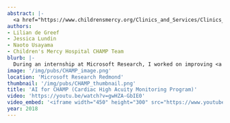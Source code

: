 ```yaml
---
abstract: |-
  <a href="https://www.childrensmercy.org/Clinics_and_Services/Clinics_and_Departments/Heart_Center/CHAMP_App/">CHAMP</a> (short for Cardiac High Acuity Monitoring Program) is a system developed at Children's Mercy Hospital for monitoring infants with single ventricle heart disease. During the critical months between the first and second heart surgeries, caretakers use CHAMP tablets to send daily measurements such as oxygen saturation and 15 second videos for hospital care teams to review. While the creation of CHAMP in the last few years has dramatically decreased mortality rates, most patients still experience costly trips to the emergency room and unplanned hospital readmissions. I worked on leveraging AI to help care teams discover medical complications sooner, enabling even more proactive interventions that could mitigate these issues. I communicated with medical partners at Children’s Mercy Hospital, concretized technical goals, formulated methodology, wrangled and pre-processed data, developed prediction algorithms, and drafted the team’s future work. Insights from my work have already influenced clinical practice, with the potential for further impact as the project develops.
authors:
- Lilian de Greef
- Jessica Lundin
- Naoto Usayama
- Children's Mercy Hospital CHAMP Team
blurb: |-
  During an internship at Microsoft Research, I worked on improving <a href="https://www.childrensmercy.org/Clinics_and_Services/Clinics_and_Departments/Heart_Center/CHAMP_App/">CHAMP</a>, a system for monitoring infants with single ventricle heart disease. I communicated with medical partners at Children’s Mercy Hospital, concretized technical goals, formulated methodology, wrangled and pre-processed data, developed prediction algorithms, and drafted the team’s future work. Insights from my work have already influenced clinical practice, with the potential for further impact as the project develops. Publication in progress.
image: '/img/pubs/CHAMP_image.png'
location: 'Microsoft Research Redmond'
thumbnail: '/img/pubs/CHAMP_thumbnail.png'
title: 'AI for CHAMP (Cardiac High Acuity Monitoring Program)'
video: 'https://youtu.be/watch?v=gwHZA-GbIE0'
video_embed: '<iframe width="450" height="300" src="https://www.youtube.com/embed/gwHZA-GbIE0" frameborder="0" allowfullscreen></iframe>'
year: 2018
---
```

